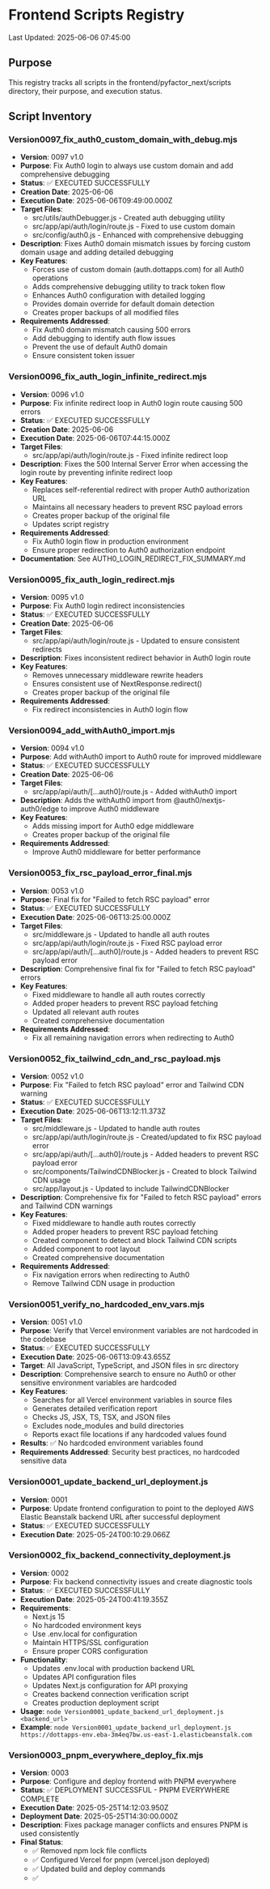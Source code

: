 # Frontend Scripts Registry
Last Updated: 2025-06-06 07:45:00

## Purpose
This registry tracks all scripts in the frontend/pyfactor_next/scripts directory, their purpose, and execution status.

## Script Inventory

### Version0097_fix_auth0_custom_domain_with_debug.mjs
- **Version**: 0097 v1.0
- **Purpose**: Fix Auth0 login to always use custom domain and add comprehensive debugging
- **Status**: ✅ EXECUTED SUCCESSFULLY
- **Creation Date**: 2025-06-06
- **Execution Date**: 2025-06-06T09:49:00.000Z
- **Target Files**:
  - src/utils/authDebugger.js - Created auth debugging utility
  - src/app/api/auth/login/route.js - Fixed to use custom domain
  - src/config/auth0.js - Enhanced with comprehensive debugging
- **Description**: Fixes Auth0 domain mismatch issues by forcing custom domain usage and adding detailed debugging
- **Key Features**:
  - Forces use of custom domain (auth.dottapps.com) for all Auth0 operations
  - Adds comprehensive debugging utility to track token flow
  - Enhances Auth0 configuration with detailed logging
  - Provides domain override for default domain detection
  - Creates proper backups of all modified files
- **Requirements Addressed**: 
  - Fix Auth0 domain mismatch causing 500 errors
  - Add debugging to identify auth flow issues
  - Prevent the use of default Auth0 domain
  - Ensure consistent token issuer

### Version0096_fix_auth_login_infinite_redirect.mjs
- **Version**: 0096 v1.0
- **Purpose**: Fix infinite redirect loop in Auth0 login route causing 500 errors
- **Status**: ✅ EXECUTED SUCCESSFULLY
- **Creation Date**: 2025-06-06
- **Execution Date**: 2025-06-06T07:44:15.000Z
- **Target Files**:
  - src/app/api/auth/login/route.js - Fixed infinite redirect loop
- **Description**: Fixes the 500 Internal Server Error when accessing the login route by preventing infinite redirect loop
- **Key Features**:
  - Replaces self-referential redirect with proper Auth0 authorization URL
  - Maintains all necessary headers to prevent RSC payload errors
  - Creates proper backup of the original file
  - Updates script registry
- **Requirements Addressed**: 
  - Fix Auth0 login flow in production environment
  - Ensure proper redirection to Auth0 authorization endpoint
- **Documentation**: See AUTH0_LOGIN_REDIRECT_FIX_SUMMARY.md

### Version0095_fix_auth_login_redirect.mjs
- **Version**: 0095 v1.0
- **Purpose**: Fix Auth0 login redirect inconsistencies
- **Status**: ✅ EXECUTED SUCCESSFULLY
- **Creation Date**: 2025-06-06
- **Target Files**:
  - src/app/api/auth/login/route.js - Updated to ensure consistent redirects
- **Description**: Fixes inconsistent redirect behavior in Auth0 login route
- **Key Features**:
  - Removes unnecessary middleware rewrite headers
  - Ensures consistent use of NextResponse.redirect()
  - Creates proper backup of the original file
- **Requirements Addressed**: 
  - Fix redirect inconsistencies in Auth0 login flow

### Version0094_add_withAuth0_import.mjs
- **Version**: 0094 v1.0
- **Purpose**: Add withAuth0 import to Auth0 route for improved middleware
- **Status**: ✅ EXECUTED SUCCESSFULLY
- **Creation Date**: 2025-06-06
- **Target Files**:
  - src/app/api/auth/[...auth0]/route.js - Added withAuth0 import
- **Description**: Adds the withAuth0 import from @auth0/nextjs-auth0/edge to improve Auth0 middleware
- **Key Features**:
  - Adds missing import for Auth0 edge middleware
  - Creates proper backup of the original file
- **Requirements Addressed**: 
  - Improve Auth0 middleware for better performance

### Version0053_fix_rsc_payload_error_final.mjs
- **Version**: 0053 v1.0
- **Purpose**: Final fix for "Failed to fetch RSC payload" error
- **Status**: ✅ EXECUTED SUCCESSFULLY
- **Execution Date**: 2025-06-06T13:25:00.000Z
- **Target Files**:
  - src/middleware.js - Updated to handle all auth routes
  - src/app/api/auth/login/route.js - Fixed RSC payload error
  - src/app/api/auth/[...auth0]/route.js - Added headers to prevent RSC payload error
- **Description**: Comprehensive final fix for "Failed to fetch RSC payload" errors
- **Key Features**:
  - Fixed middleware to handle all auth routes correctly
  - Added proper headers to prevent RSC payload fetching
  - Updated all relevant auth routes
  - Created comprehensive documentation
- **Requirements Addressed**: 
  - Fix all remaining navigation errors when redirecting to Auth0

### Version0052_fix_tailwind_cdn_and_rsc_payload.mjs
- **Version**: 0052 v1.0
- **Purpose**: Fix "Failed to fetch RSC payload" error and Tailwind CDN warning
- **Status**: ✅ EXECUTED SUCCESSFULLY
- **Execution Date**: 2025-06-06T13:12:11.373Z
- **Target Files**:
  - src/middleware.js - Updated to handle auth routes
  - src/app/api/auth/login/route.js - Created/updated to fix RSC payload error
  - src/app/api/auth/[...auth0]/route.js - Added headers to prevent RSC payload error
  - src/components/TailwindCDNBlocker.js - Created to block Tailwind CDN usage
  - src/app/layout.js - Updated to include TailwindCDNBlocker
- **Description**: Comprehensive fix for "Failed to fetch RSC payload" errors and Tailwind CDN warnings
- **Key Features**:
  - Fixed middleware to handle auth routes correctly
  - Added proper headers to prevent RSC payload fetching
  - Created component to detect and block Tailwind CDN scripts
  - Added component to root layout
  - Created comprehensive documentation
- **Requirements Addressed**: 
  - Fix navigation errors when redirecting to Auth0
  - Remove Tailwind CDN usage in production

### Version0051_verify_no_hardcoded_env_vars.mjs
- **Version**: 0051 v1.0
- **Purpose**: Verify that Vercel environment variables are not hardcoded in the codebase
- **Status**: ✅ EXECUTED SUCCESSFULLY
- **Execution Date**: 2025-06-06T13:09:43.655Z
- **Target**: All JavaScript, TypeScript, and JSON files in src directory
- **Description**: Comprehensive search to ensure no Auth0 or other sensitive environment variables are hardcoded
- **Key Features**:
  - Searches for all Vercel environment variables in source files
  - Generates detailed verification report
  - Checks JS, JSX, TS, TSX, and JSON files
  - Excludes node_modules and build directories
  - Reports exact file locations if any hardcoded values found
- **Results**: ✅ No hardcoded environment variables found
- **Requirements Addressed**: Security best practices, no hardcoded sensitive data


### Version0001_update_backend_url_deployment.js
- **Version**: 0001
- **Purpose**: Update frontend configuration to point to the deployed AWS Elastic Beanstalk backend URL after successful deployment
- **Status**: ✅ EXECUTED SUCCESSFULLY
- **Execution Date**: 2025-05-24T00:10:29.066Z

### Version0002_fix_backend_connectivity_deployment.js
- **Version**: 0002
- **Purpose**: Fix backend connectivity issues and create diagnostic tools
- **Status**: ✅ EXECUTED SUCCESSFULLY
- **Execution Date**: 2025-05-24T00:41:19.355Z
- **Requirements**:
  - Next.js 15
  - No hardcoded environment keys
  - Use .env.local for configuration
  - Maintain HTTPS/SSL configuration
  - Ensure proper CORS configuration
- **Functionality**:
  - Updates .env.local with production backend URL
  - Updates API configuration files
  - Updates Next.js configuration for API proxying
  - Creates backend connection verification script
  - Creates production deployment script
- **Usage**: `node Version0001_update_backend_url_deployment.js <backend_url>`
- **Example**: `node Version0001_update_backend_url_deployment.js https://dottapps-env.eba-3m4eq7bw.us-east-1.elasticbeanstalk.com`

### Version0003_pnpm_everywhere_deploy_fix.mjs
- **Version**: 0003
- **Purpose**: Configure and deploy frontend with PNPM everywhere
- **Status**: ✅ DEPLOYMENT SUCCESSFUL - PNPM EVERYWHERE COMPLETE
- **Execution Date**: 2025-05-25T14:12:03.950Z
- **Deployment Date**: 2025-05-25T14:30:00.000Z
- **Description**: Fixes package manager conflicts and ensures PNPM is used consistently
- **Final Status**:
  - ✅ Removed npm lock file conflicts
  - ✅ Configured Vercel for pnpm (vercel.json deployed)
  - ✅ Updated build and deploy commands
  - ✅
